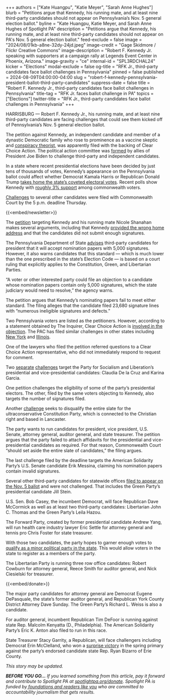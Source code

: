 +++
authors = ["Kate Huangpu", "Katie Meyer", "Sarah Anne Hughes"]
blurb = "Petitions argue that Kennedy, his running mate, and at least nine third-party candidates should not appear on Pennsylvania’s Nov. 5 general election ballot."
byline = "Kate Huangpu, Katie Meyer, and Sarah Anne Hughes of Spotlight PA"
description = "Petitions argue that Kennedy, his running mate, and at least nine third-party candidates should not appear on PA's Nov. 5 general election ballot."
feed-exclude = false
image = "2024/08/01kb-a8ne-32dy-24jd.jpeg"
image-credit = "Gage Skidmore / Flickr Creative Commons"
image-description = "Robert F. Kennedy Jr. speaking with supporters at a campaign rally at Legends Event Center in Phoenix, Arizona."
image-gravity = "ce"
internal-id = "SPL3RDCHAL24"
kicker = "Elections"
modal-exclude = false
og-title = "RFK Jr., third-party candidates face ballot challenges in Pennsylvania"
pinned = false
published = 2024-08-09T04:00:00-04:00
slug = "robert-f-kennedy-pennsylvania-president-ballot-third-party-candidates"
suppress-date = false
title = "Robert F. Kennedy Jr., third-party candidates face ballot challenges in Pennsylvania"
title-tag = "RFK Jr. faces ballot challenge in PA"
topics = ["Elections"]
twitter-title = "RFK Jr., third-party candidates face ballot challenges in Pennsylvania"
+++

HARRISBURG — Robert F. Kennedy Jr., his running mate, and at least nine third-party candidates are facing challenges that could see them kicked off of Pennsylvania’s Nov. 5 general election ballot.

The petition against Kennedy, an independent candidate and member of a dynastic Democratic family who rose to prominence as a vaccine skeptic and <a href="https://www.nytimes.com/2023/07/06/us/politics/rfk-conspiracy-theories-fact-check.html">conspiracy theorist</a>, was apparently filed with the backing of Clear Choice Action. The political action committee was <a href="https://www.washingtonpost.com/politics/2024/03/14/biden-third-party-super-pac/">formed</a> by allies of President Joe Biden to challenge third-party and independent candidates.

In a state where recent presidential elections have been decided by just tens of thousands of votes, Kennedy’s appearance on the Pennsylvania ballot could affect whether Democrat Kamala Harris or Republican Donald Trump <a href="https://www.inquirer.com/politics/election/robert-kennedy-pennsylvania-filed-campaign-20240621.html">takes home the state’s coveted electoral votes</a>. Recent polls show Kennedy with <a href="https://projects.fivethirtyeight.com/polls/president-general/pennsylvania/">roughly 3% support</a> among commonwealth voters.

<a href="https://www.pacourts.us/objection-petitions-related-court-orders-and-other-filings">Challenges</a> to several other candidates were filed with Commonwealth Court by the 5 p.m. deadline Thursday.

{{<embed/newsletter>}}

The <a href="https://www.pacourts.us/Storage/media/pdfs/20240808/230212-386md20248.8.2024robertkennedyandnicoleshanahan(wethepeoplecandidates)part1.pdf">petition</a> targeting Kennedy and his running mate Nicole Shanahan makes several arguments, including that Kennedy <a href="https://www.nytimes.com/2024/08/06/nyregion/rfk-jr-testifies-ny-ballot.html">provided the wrong home address</a> and that the candidates did not submit enough signatures.

The Pennsylvania Department of State <a href="https://www.pa.gov/en/agencies/dos/programs/voting-and-elections/running-for-office/third-party-nomination-paperwork.html#accordion-21c3b2a9ea-item-604f71d017:~:text=The%20Secretary%20of%20the%20Commonwealth%20will%20accept%20nomination%20papers%20for%20presidential%20candidates%20which%20contain%205%2C000%20signatures.%C2%A0See%C2%A0Constitution%20Party%20of%20Pa.%20v.%20Cort%C3%A9s%2C%20No.%2012%2D2726%20(E.D.%20Pa.%20Feb.%201%2C%202018).">advises</a> third-party candidates for president that it will accept nomination papers with 5,000 signatures. However, it also warns candidates that this standard — which is much lower than the one prescribed in the state’s Election Code — is based on a court ruling that explicitly applies to the Constitution, Green, and Libertarian Parties.

“A voter or other interested party could file an objection to a candidate whose nomination papers contain only 5,000 signatures, which the state judiciary would need to resolve,” the agency warns.

The petition argues that Kennedy’s nominating papers fail to meet either standard. The filing alleges that the candidate filed 23,680 signature lines with “numerous ineligible signatures and defects.”

Two Pennsylvania voters are listed as the petitioners. However, according to a statement obtained by The Inquirer, Clear Choice Action is <a href="https://www.inquirer.com/politics/election/rfk-ballot-petition-challenge-clear-choice-action-20240808.html">involved in the objection</a>. The PAC has filed similar challenges in other states including <a href="https://www.timesunion.com/state/article/democrat-backed-pac-files-challenge-rfk-ballot-19505608.php">New York</a> and <a href="https://www.nbcchicago.com/news/local/chicago-politics/robert-f-kennedy-jr-candidacy-challenged-biden-aligned-group/3479304/">Illinois</a>.

One of the lawyers who filed the petition referred questions to a Clear Choice Action representative, who did not immediately respond to request for comment.

Two <a href="https://www.pacourts.us/Storage/media/pdfs/20240808/182517-379md20248.8.2024claudiadelacruzandkarinagarciapetition.pdf">separate</a> <a href="https://www.pacourts.us/Storage/media/pdfs/20240808/183737-380md2024-8.8.24-inrenominationpapersofclaudiadelacruzandkarinagarcia.pdf">challenges</a> target the Party for Socialism and Liberation’s presidential and vice-presidential candidates: Claudia De la Cruz and Karina Garcia.

One petition challenges the eligibility of some of the party’s presidential electors. The other, filed by the same voters objecting to Kennedy, also targets the number of signatures filed.<strong></strong>

Another <a href="https://www.pacourts.us/objection-petitions-related-court-orders-and-other-filings">challenge</a> seeks to disqualify the entire slate for the ultraconservative Constitution Party, which is connected to the Christian right and based in Lancaster.

The party wants to run candidates for president, vice president, U.S. Senate, attorney general, auditor general, and state treasurer. The petition argues that the party failed to attach affidavits for the presidential and vice-presidential candidates as required. For that reason, Commonwealth Court “should set aside the entire slate of candidates,” the filing argues.

The last challenge filed by the deadline targets the American Solidarity Party’s U.S. Senate candidate Erik Messina, claiming his nomination papers contain invalid signatures.

Several other third-party candidates for statewide offices <a href="https://www.spotlightpa.org/news/2024/08/pennsylvania-robert-kennedy-jr-ballot-access-jill-stein-third-parties/">filed to appear on the Nov. 5 ballot</a> and were not challenged. That includes the Green Party’s presidential candidate Jill Stein.

U.S. Sen. Bob Casey, the incumbent Democrat, will face Republican Dave McCormick as well as at least two third-party candidates: Libertarian John C. Thomas and the Green Party’s Leila Hazou.

The Forward Party, created by former presidential candidate Andrew Yang, will run health care industry lawyer Eric Settle for attorney general and tennis pro Chris Foster for state treasurer.

With those two candidates, the party hopes to garner enough votes to <a href="https://www.spotlightpa.org/news/2024/04/pennsylvania-election-2024-forward-party-attorney-general-treasurer-ballot-requirements/">qualify as a minor political party in the state</a>. This would allow voters in the state to register as a members of the party.

The Libertarian Party is running three row office candidates: Robert Cowburn for attorney general, Reece Smith for auditor general, and Nick Ciesielski for treasurer.

{{<embed/donate>}}

The major party candidates for attorney general are Democrat Eugene DePasquale, the state’s former auditor general, and Republican York County District Attorney Dave Sunday. The Green Party’s Richard L. Weiss is also a candidate.

For auditor general, incumbent Republican Tim DeFoor is running against state Rep. Malcolm Kenyatta (D., Philadelphia). The American Solidarity Party’s Eric K. Anton also filed to run in this race.

State Treasurer Stacy Garrity, a Republican, will face challengers including Democrat Erin McClelland, who won a <a href="https://www.spotlightpa.org/news/2024/04/pennsylvania-election-results-2024-primary-treasurer-erin-mcclelland-stacy-garrity/">surprise victory</a> in the spring primary against the party’s endorsed candidate state Rep. Ryan Bizarro of Erie County.

<em>This story may be updated.</em>

<strong><em>BEFORE YOU GO…</em></strong><em> If you learned something from this article, pay it forward and contribute to Spotlight PA at </em><a href="https://www.spotlightpa.org/donate"><em>spotlightpa.org/donate</em></a><em>. Spotlight PA is funded by</em><a href="https://www.spotlightpa.org/support"><em> foundations and readers like you</em></a><em> who are committed to accountability journalism that gets results.</em>

